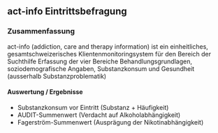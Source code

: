 ## act-info Eintrittsbefragung

### Zusammenfassung
act-info (addiction, care and therapy information) ist ein einheitliches, gesamtschweizerisches Klientenmonitoringsystem für den Bereich der Suchthilfe
Erfassung der vier Bereiche Behandlungsgrundlagen, soziodemografische Angaben, Substanzkonsum und Gesundheit (ausserhalb Substanzproblematik)

#### Auswertung / Ergebnisse
- Substanzkonsum vor Eintritt (Substanz + Häufigkeit)
- AUDIT-Summenwert (Verdacht auf Alkoholabhängigkeit)
- Fagerström-Summenwert (Ausprägung der Nikotinabhängigkeit)